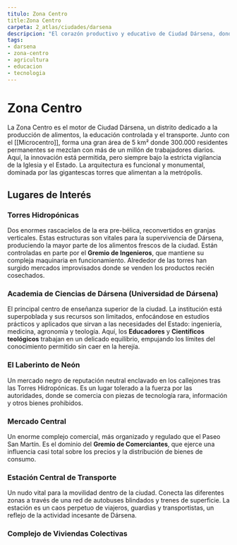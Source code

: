 ```yaml
---
titulo: Zona Centro
title:Zona Centro
carpeta: 2_atlas/ciudades/darsena
descripcion: "El corazón productivo y educativo de Ciudad Dársena, donde la tecnología de supervivencia y el conocimiento regulado definen la vida diaria."
tags:
- darsena
- zona-centro
- agricultura
- educacion
- tecnologia
---
```


# Zona Centro

La Zona Centro es el motor de Ciudad Dársena, un distrito dedicado a la producción de alimentos, la educación controlada y el transporte. Junto con el [[Microcentro]], forma una gran área de 5 km² donde 300.000 residentes permanentes se mezclan con más de un millón de trabajadores diarios. Aquí, la innovación está permitida, pero siempre bajo la estricta vigilancia de la Iglesia y el Estado. La arquitectura es funcional y monumental, dominada por las gigantescas torres que alimentan a la metrópolis.

## Lugares de Interés

### **Torres Hidropónicas**
Dos enormes rascacielos de la era pre-bélica, reconvertidos en granjas verticales. Estas estructuras son vitales para la supervivencia de Dársena, produciendo la mayor parte de los alimentos frescos de la ciudad. Están controladas en parte por el **Gremio de Ingenieros**, que mantiene su compleja maquinaria en funcionamiento. Alrededor de las torres han surgido mercados improvisados donde se venden los productos recién cosechados.

### **Academia de Ciencias de Dársena (Universidad de Dársena)**
El principal centro de enseñanza superior de la ciudad. La institución está superpoblada y sus recursos son limitados, enfocándose en estudios prácticos y aplicados que sirvan a las necesidades del Estado: ingeniería, medicina, agronomía y teología. Aquí, los **Educadores** y **Científicos teológicos** trabajan en un delicado equilibrio, empujando los límites del conocimiento permitido sin caer en la herejía.

### **El Laberinto de Neón**
Un mercado negro de reputación neutral enclavado en los callejones tras las Torres Hidropónicas. Es un lugar tolerado a la fuerza por las autoridades, donde se comercia con piezas de tecnología rara, información y otros bienes prohibidos.

### **Mercado Central**
Un enorme complejo comercial, más organizado y regulado que el Paseo San Martín. Es el dominio del **Gremio de Comerciantes**, que ejerce una influencia casi total sobre los precios y la distribución de bienes de consumo.

### **Estación Central de Transporte**
Un nudo vital para la movilidad dentro de la ciudad. Conecta las diferentes zonas a través de una red de autobuses blindados y trenes de superficie. La estación es un caos perpetuo de viajeros, guardias y transportistas, un reflejo de la actividad incesante de Dársena.

### **Complejo de Viviendas Colectivas**
